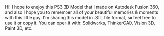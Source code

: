 Hi! I hope to enejoy this PS3 3D Model that I made on Autodesk Fusion 360, and also I hope you to remember all of your beautiful memories & moments with this little guy. I'm sharing this model in .STL file format, so feel free to use it or copy it. You can open it with:
Solidworks, ThinkerCAD, Vision 3D, Paint 3D, etc.
